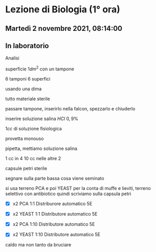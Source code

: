 #  Lezione di Biologia (1° ora)
## Martedì 2 novembre 2021, 08:14:00
## In laboratorio

Analisi 


superficie $1dm^2$ con un tampone

6 tamponi 6 superfici

usando una dima

tutto materiale sterile

passare tampone, inserirlo nella falcon, spezzarlo e chiuderlo


inserire soluzione salina $HCl$ $0,9\%$

$1cc$ di soluzione fisiologica

provetta monouso


pipetta, mettiamo soluzione salina

1 cc in 4
10 cc nelle altre 2

capsule petri sterile

segnare sulla parte bassa cosa viene seminato

si usa terreno PCA
e poi YEAST per la conta di muffe e lieviti, terreno selettivo con antibiotico
quindi scriviamo  sulla capsula petri


- [x] x2 PCA 1:1 Distriburore automatico 5E
- [x] x2 YEAST 1:1 Distributore automatico 5E
- [x] x2 PCA 1:10 Distributore automatico 5E
- [x] x2 YEAST 1:10 Distributore automatico 5E


caldo ma non tanto  da bruciare

<!--stackedit_data:
eyJoaXN0b3J5IjpbLTkxMjAxNTM0LDEwMDU2NDg0OSwtNzI2Mj
I5MDA1LC0yNzU0OTcyMTEsLTE5NTUxNDExNDMsMzEzMTY3NDgz
LC0yNjI4NjQwMTUsLTk4MjEwMzE1NSwtMTc3MTA3MjI3MywyMT
Q0NzgxMjUxXX0=
-->